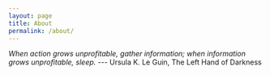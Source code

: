 ```yaml
---
layout: page
title: About
permalink: /about/
---
```


*When action grows unprofitable, gather information; when information grows unprofitable, sleep.*
--- Ursula K. Le Guin, The Left Hand of Darkness
